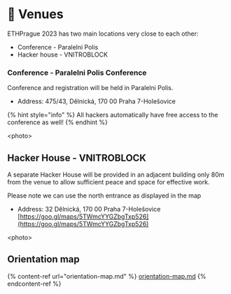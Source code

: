 # 🏨 Venues

ETHPrague 2023 has two main locations very close to each other:

* Conference - Paralelni Polis
* Hacker house - VNITROBLOCK&#x20;

### Conference - Paralelni Polis Conference&#x20;

Conference and registration will be held in Paralelni Polis.

* Address: 475/43, Dělnická, 170 00 Praha 7-Holešovice

{% hint style="info" %}
All hackers automatically have free access to the conference as well!
{% endhint %}

&#x20;\<photo>

## Hacker House - VNITROBLOCK

A separate Hacker House will be provided in an adjacent building only 80m from the venue to allow sufficient peace and space for effective work.&#x20;

Please note we can use the north entrance as displayed in the map

* Address: 32 Dělnická, 170 00 Praha 7-Holešovice [https://goo.gl/maps/5TWmcYYGZbgTxp526](https://goo.gl/maps/5TWmcYYGZbgTxp526)

\<photo>



## Orientation map

{% content-ref url="orientation-map.md" %}
[orientation-map.md](orientation-map.md)
{% endcontent-ref %}
